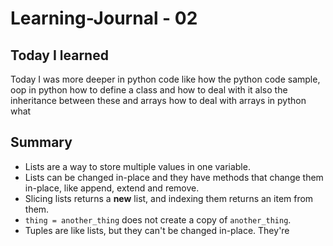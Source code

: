 # Learning-Journal - 02

## Today I learned

Today I was more deeper in python code
like how the python code sample, oop in python how to define a class and how to deal with it also the inheritance between these and arrays 
how to deal with arrays in python what 

## Summary

- Lists are a way to store multiple values in one variable.
- Lists can be changed in-place and they have methods that change them
    in-place, like append, extend and remove.
- Slicing lists returns a **new** list, and indexing them returns an
    item from them.
- `thing = another_thing` does not create a copy of `another_thing`.
- Tuples are like lists, but they can't be changed in-place. They're